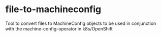 # file-to-machineconfig
Tool to convert files to MachineConfig objects to be used in conjunction with the machine-config-operator in k8s/OpenShift
